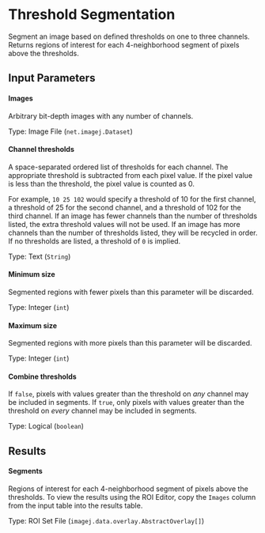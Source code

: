 Threshold Segmentation
======================

Segment an image based on defined thresholds on one to three
channels. Returns regions of interest for each 4-neighborhood
segment of pixels above the thresholds.

Input Parameters
----------------

#### Images

Arbitrary bit-depth images with any number of channels.

Type: Image File (`net.imagej.Dataset`)

#### Channel thresholds

A space-separated ordered list of thresholds for each channel. The appropriate
threshold is subtracted from each pixel value. If the pixel
value is less than the threshold, the pixel value is counted as 0.

For example, `10 25 102` would specify a threshold of 10 for the first
channel, a threshold of 25 for the second channel, and a threshold of 102
for the third channel. If an image has fewer channels than
the number of thresholds listed, the extra threshold values will not
be used. If an image has more channels than the number of thresholds
listed, they will be recycled in order. If no thresholds are listed,
a threshold of `0` is implied.

Type: Text (`String`)

#### Minimum size

Segmented regions with fewer pixels than this parameter
will be discarded.

Type: Integer (`int`)

#### Maximum size

Segmented regions with more pixels than this parameter
will be discarded.

Type: Integer (`int`)

#### Combine thresholds

If `false`, pixels with values greater than the threshold
on *any* channel may be included in segments. If `true`,
only pixels with values greater than the threshold on
*every* channel may be included in segments.

Type: Logical (`boolean`)

Results
-------

#### Segments

Regions of interest for each 4-neighborhood
segment of pixels above the thresholds.
To view the results using the ROI Editor,
copy the `Images` column from the input
table into the results table.

Type: ROI Set File (`imagej.data.overlay.AbstractOverlay[]`)
